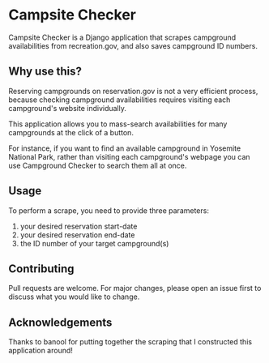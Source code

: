 # Campsite Checker
Campsite Checker is a Django application that scrapes campground
availabilities from recreation.gov, and also saves campground ID 
numbers.

## Why use this?
Reserving campgrounds on reservation.gov is not a very 
efficient process, because checking campground availabilities
requires visiting each campground's website individually.

This application allows you to mass-search availabilities for
many campgrounds at the click of a button. 

For instance, if you want to find an available campground in
Yosemite National Park, rather than visiting each campground's
webpage you can use Campground Checker to search them all at once. 

## Usage
To perform a scrape, you need to provide three parameters:
1) your desired reservation start-date
2) your desired reservation end-date
3) the ID number of your target campground(s)


## Contributing
Pull requests are welcome. For major changes, please
open an issue first to discuss what you would like 
to change. 

## Acknowledgements
Thanks to banool for putting together the scraping that I 
constructed this application around!